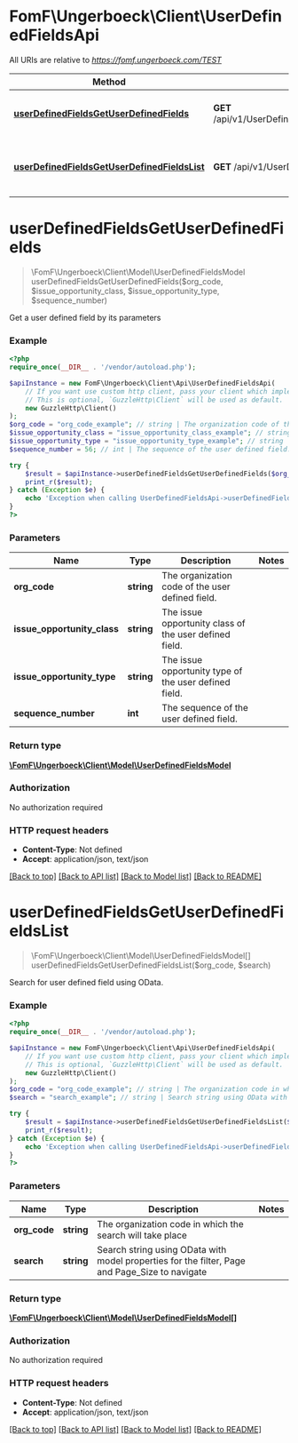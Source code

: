 # FomF\Ungerboeck\Client\UserDefinedFieldsApi

All URIs are relative to *https://fomf.ungerboeck.com/TEST*

Method | HTTP request | Description
------------- | ------------- | -------------
[**userDefinedFieldsGetUserDefinedFields**](UserDefinedFieldsApi.md#userDefinedFieldsGetUserDefinedFields) | **GET** /api/v1/UserDefinedFields/{OrgCode}/{IssueOpportunityClass}/{IssueOpportunityType}/{SequenceNumber} | Get a user defined field by its parameters
[**userDefinedFieldsGetUserDefinedFieldsList**](UserDefinedFieldsApi.md#userDefinedFieldsGetUserDefinedFieldsList) | **GET** /api/v1/UserDefinedFields/{OrgCode} | Search for user defined field using OData.


# **userDefinedFieldsGetUserDefinedFields**
> \FomF\Ungerboeck\Client\Model\UserDefinedFieldsModel userDefinedFieldsGetUserDefinedFields($org_code, $issue_opportunity_class, $issue_opportunity_type, $sequence_number)

Get a user defined field by its parameters

### Example
```php
<?php
require_once(__DIR__ . '/vendor/autoload.php');

$apiInstance = new FomF\Ungerboeck\Client\Api\UserDefinedFieldsApi(
    // If you want use custom http client, pass your client which implements `GuzzleHttp\ClientInterface`.
    // This is optional, `GuzzleHttp\Client` will be used as default.
    new GuzzleHttp\Client()
);
$org_code = "org_code_example"; // string | The organization code of the user defined field.
$issue_opportunity_class = "issue_opportunity_class_example"; // string | The issue opportunity class of the user defined field.
$issue_opportunity_type = "issue_opportunity_type_example"; // string | The issue opportunity type of the user defined field.
$sequence_number = 56; // int | The sequence of the user defined field.

try {
    $result = $apiInstance->userDefinedFieldsGetUserDefinedFields($org_code, $issue_opportunity_class, $issue_opportunity_type, $sequence_number);
    print_r($result);
} catch (Exception $e) {
    echo 'Exception when calling UserDefinedFieldsApi->userDefinedFieldsGetUserDefinedFields: ', $e->getMessage(), PHP_EOL;
}
?>
```

### Parameters

Name | Type | Description  | Notes
------------- | ------------- | ------------- | -------------
 **org_code** | **string**| The organization code of the user defined field. |
 **issue_opportunity_class** | **string**| The issue opportunity class of the user defined field. |
 **issue_opportunity_type** | **string**| The issue opportunity type of the user defined field. |
 **sequence_number** | **int**| The sequence of the user defined field. |

### Return type

[**\FomF\Ungerboeck\Client\Model\UserDefinedFieldsModel**](../Model/UserDefinedFieldsModel.md)

### Authorization

No authorization required

### HTTP request headers

 - **Content-Type**: Not defined
 - **Accept**: application/json, text/json

[[Back to top]](#) [[Back to API list]](../../README.md#documentation-for-api-endpoints) [[Back to Model list]](../../README.md#documentation-for-models) [[Back to README]](../../README.md)

# **userDefinedFieldsGetUserDefinedFieldsList**
> \FomF\Ungerboeck\Client\Model\UserDefinedFieldsModel[] userDefinedFieldsGetUserDefinedFieldsList($org_code, $search)

Search for user defined field using OData.

### Example
```php
<?php
require_once(__DIR__ . '/vendor/autoload.php');

$apiInstance = new FomF\Ungerboeck\Client\Api\UserDefinedFieldsApi(
    // If you want use custom http client, pass your client which implements `GuzzleHttp\ClientInterface`.
    // This is optional, `GuzzleHttp\Client` will be used as default.
    new GuzzleHttp\Client()
);
$org_code = "org_code_example"; // string | The organization code in which the search will take place
$search = "search_example"; // string | Search string using OData with model properties for the filter, Page and Page_Size to navigate

try {
    $result = $apiInstance->userDefinedFieldsGetUserDefinedFieldsList($org_code, $search);
    print_r($result);
} catch (Exception $e) {
    echo 'Exception when calling UserDefinedFieldsApi->userDefinedFieldsGetUserDefinedFieldsList: ', $e->getMessage(), PHP_EOL;
}
?>
```

### Parameters

Name | Type | Description  | Notes
------------- | ------------- | ------------- | -------------
 **org_code** | **string**| The organization code in which the search will take place |
 **search** | **string**| Search string using OData with model properties for the filter, Page and Page_Size to navigate |

### Return type

[**\FomF\Ungerboeck\Client\Model\UserDefinedFieldsModel[]**](../Model/UserDefinedFieldsModel.md)

### Authorization

No authorization required

### HTTP request headers

 - **Content-Type**: Not defined
 - **Accept**: application/json, text/json

[[Back to top]](#) [[Back to API list]](../../README.md#documentation-for-api-endpoints) [[Back to Model list]](../../README.md#documentation-for-models) [[Back to README]](../../README.md)

